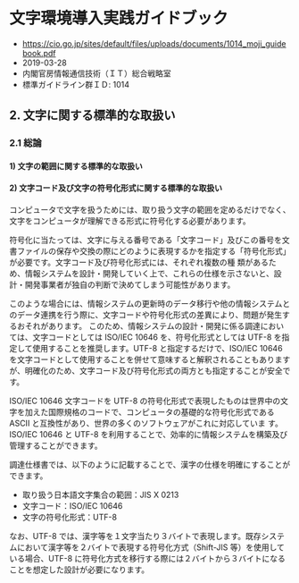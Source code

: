 # 文字環境導入実践ガイドブック

- https://cio.go.jp/sites/default/files/uploads/documents/1014_moji_guidebook.pdf
- 2019-03-28
- 内閣官房情報通信技術（ＩＴ）総合戦略室
- 標準ガイドライン群ＩＤ: 1014

## 2. 文字に関する標準的な取扱い

### 2.1 総論

#### 1) 文字の範囲に関する標準的な取扱い

#### 2) 文字コード及び文字の符号化形式に関する標準的な取扱い

コンピュータで文字を扱うためには、取り扱う文字の範囲を定めるだけでなく、文字をコンピュータが理解できる形式に符号化する必要があります。

符号化に当たっては、文字に与える番号である「文字コード」及びこの番号を文書ファイルの保存や交換の際にどのように表現するかを指定する「符号化形式」が必要です。文字コード及び符号化形式には、それぞれ複数の種
類があるため、情報システムを設計・開発していく上で、これらの仕様を示さないと、設計・開発事業者が独自の判断で決めてしまう可能性があります。

このような場合には、情報システムの更新時のデータ移行や他の情報システムとのデータ連携を行う際に、文字コードや符号化形式の差異により、問題が発生するおそれがあります。
このため、情報システムの設計・開発に係る調達においては、文字コードとしては ISO/IEC 10646 を、符号化形式としては UTF-8 を指定して使用することを推奨します。UTF-8 と指定するだけで、ISO/IEC 10646 を文字コードとして使用することを併せて意味すると解釈されることもありますが、明確化のため、文字コード及び符号化形式の両方とも指定することが安全です。

ISO/IEC 10646 文字コードを UTF-8 の符号化形式で表現したものは世界中の文字を加えた国際規格のコードで、コンピュータの基礎的な符号化形式である ASCII と互換性があり、世界の多くのソフトウェアがこれに対応していま
す。ISO/IEC 10646 と UTF-8 を利用することで、効率的に情報システムを構築及び管理することができます。

調達仕様書では、以下のように記載することで、漢字の仕様を明確にすることができます。

- 取り扱う日本語文字集合の範囲：JIS X 0213
- 文字コード：ISO/IEC 10646
- 文字の符号化形式：UTF-8

なお、UTF-8 では、漢字等を１文字当たり３バイトで表現します。既存システムにおいて漢字等を２バイトで表現する符号化方式（Shift-JIS 等）を使用している場合、UTF-8 に符号化方式を移行する際には２バイトから３バイトになることを想定した設計が必要になります。
